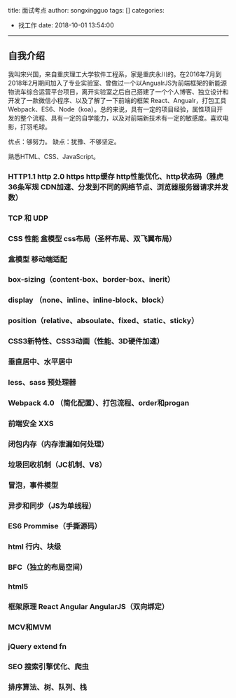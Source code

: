 title: 面试考点
author: songxingguo
tags: []
categories:
  - 找工作
date: 2018-10-01 13:54:00
---
## 自我介绍

我叫宋兴国，来自重庆理工大学软件工程系，家是重庆永川的。在2016年7月到2018年2月期间加入了专业实验室、曾做过一个以AngualrJS为前端框架的新能源物流车综合运营平台项目，离开实验室之后自己搭建了一个个人博客、独立设计和开发了一款微信小程序、以及了解了一下前端的框架 React、Angualr，打包工具 Webpack、ES6、Node（koa）。总的来说，具有一定的项目经验，属性项目开发的整个流程、具有一定的自学能力，以及对前端新技术有一定的敏感度。喜欢电影，打羽毛球。

优点：够努力。
缺点：犹豫、不够坚定。

<!-- more -->

熟悉HTML、CSS、JavaScript。


### HTTP1.1 http 2.0 https http缓存 http性能优化、http状态码（雅虎36条军规 CDN加速、分发到不同的网络节点、浏览器服务器请求并发数）
### TCP 和 UDP
### CSS 性能 盒模型 css布局（圣杯布局、双飞翼布局）
### 盒模型 移动端适配 
### box-sizing（content-box、border-box、inerit）
### display （none、inline、inline-block、block）
### position（relative、absoulate、fixed、static、sticky）
### CSS3新特性、CSS3动画（性能、3D硬件加速）
### 垂直居中、水平居中
### less、sass 预处理器
### Webpack 4.0 （简化配置）、打包流程、order和progan
### 前端安全 XXS
### 闭包内存（内存泄漏如何处理）
### 垃圾回收机制（JC机制、V8）
### 冒泡，事件模型
### 异步和同步（JS为单线程）
### ES6 Prommise（手撕源码）
### html 行内、块级
### BFC（独立的布局空间）
### html5
### 框架原理 React Angular AngularJS（双向绑定）
### MCV和MVM 
### jQuery extend fn
### SEO 搜索引擎优化、爬虫
### 排序算法、树、队列、栈
